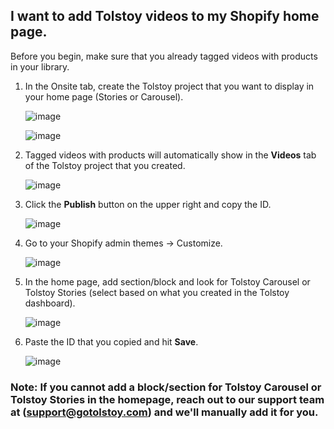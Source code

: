 ## I want to add Tolstoy videos to my Shopify home page.


Before you begin, make sure that you already tagged videos with products in your library. 


1. In the Onsite tab, create the Tolstoy project that you want to display in your home page (Stories or Carousel).

   ![image](https://github.com/GoTolstoy/tolstoy-toly-kb/assets/159800692/e519a9ee-0d8d-4a2f-986d-16bd5282502b)


   ![image](https://github.com/GoTolstoy/tolstoy-toly-kb/assets/159800692/20b19bae-5be0-4fe1-a962-81508e0d2ac3)


1. Tagged videos with products will automatically show in the **Videos** tab of the Tolstoy project that you created.

   ![image](https://github.com/GoTolstoy/tolstoy-toly-kb/assets/159800692/1b93d7c8-b50c-484c-bc67-235b87177979)
   

2. Click the **Publish** button on the upper right and copy the ID.

   ![image](https://github.com/GoTolstoy/tolstoy-toly-kb/assets/159800692/c5292baf-c7d3-4911-bf0d-9e200f664125)


3. Go to your Shopify admin themes -> Customize.

   ![image](https://github.com/GoTolstoy/tolstoy-toly-kb/assets/159800692/bd4feb83-6501-4015-b86b-9322f051c56a)



4. In the home page, add section/block and look for Tolstoy Carousel or Tolstoy Stories (select based on what you created in the Tolstoy dashboard).

   ![image](https://github.com/GoTolstoy/tolstoy-toly-kb/assets/159800692/5dcf01a1-2fb2-46d5-a12f-59c57b6bd962)


5. Paste the ID that you copied and hit **Save**.

   ![image](https://github.com/GoTolstoy/tolstoy-toly-kb/assets/159800692/0ad6354b-dfe2-4258-a9de-03779a3ddbd0)



### Note: If you cannot add a block/section for Tolstoy Carousel or Tolstoy Stories in the homepage, reach out to our support team at (support@gotolstoy.com) and we'll manually add it for you.

